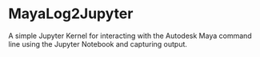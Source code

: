# MayaLog2Jupyter
A simple Jupyter Kernel for interacting with the Autodesk Maya command line using the Jupyter Notebook and capturing output.
